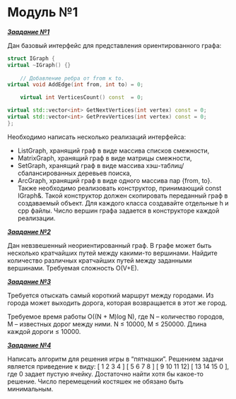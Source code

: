 # Модуль №1

[___Заадание №1___](https://github.com/HanSoloCh/VK_Education_AaDS/blob/main/homework_3/task_1)<br>

Дан базовый интерфейс для представления ориентированного графа:
```cpp
struct IGraph {
virtual ~IGraph() {}
	
	// Добавление ребра от from к to.
virtual void AddEdge(int from, int to) = 0;

	virtual int VerticesCount() const  = 0;

virtual std::vector<int> GetNextVertices(int vertex) const = 0;
virtual std::vector<int> GetPrevVertices(int vertex) const = 0;
};
```

Необходимо написать несколько реализаций интерфейса:
 - ListGraph, хранящий граф в виде массива списков смежности,
 - MatrixGraph, хранящий граф в виде матрицы смежности,
 - SetGraph, хранящий граф в виде массива хэш-таблиц/сбалансированных деревьев поиска,
 - ArcGraph, хранящий граф в виде одного массива пар {from, to}.
<br>Также необходимо реализовать конструктор, принимающий const IGraph&. Такой конструктор должен скопировать переданный граф в создаваемый объект. Для каждого класса создавайте отдельные h и cpp файлы. Число вершин графа задается в конструкторе каждой реализации.


[___Заадание №2___](https://github.com/HanSoloCh/VK_Education_AaDS/blob/main/homework_3/task_2.cpp)<br>

Дан невзвешенный неориентированный граф. В графе может быть несколько кратчайших путей между какими-то вершинами. Найдите количество различных кратчайших путей между заданными вершинами. Требуемая сложность O(V+E).

[___Заадание №3___](https://github.com/HanSoloCh/VK_Education_AaDS/blob/main/homework_3/task_3.cpp)<br>

Требуется отыскать самый короткий маршрут между городами. Из города может выходить дорога, которая возвращается в этот же город.

Требуемое время работы O((N + M)log N), где N – количество городов, M – известных дорог между ними.
N ≤ 10000, M ≤ 250000.
Длина каждой дороги ≤ 10000.

[___Заадание №4___](https://github.com/HanSoloCh/VK_Education_AaDS/blob/main/homework_3/task_4.cpp)<br>

Написать алгоритм для решения игры в “пятнашки”. Решением задачи является приведение к виду: [ 1 2 3 4 ] [ 5 6 7 8 ] [ 9 10 11 12] [ 13 14 15 0 ], где 0 задает пустую ячейку. Достаточно найти хотя бы какое-то решение. Число перемещений костяшек не обязано быть минимальным.

